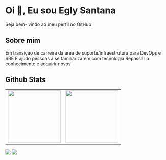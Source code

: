

# Oi 👋, Eu sou Egly Santana

Seja bem- vindo ao meu perfil no GitHub

## Sobre mim

Em transição de carreira da área de suporte/infraestrutura para DevOps e SRE
E ajudo pessoas a se familiarizarem com tecnologia
Repassar o conhecimento e adquirir novos

## Github Stats
<center>
<table>
<tr>
    <td><img height="165em" src="https://github-readme-stats.vercel.app/api?username=eglyscgg&show_icons=true&theme=dark&include_all_commits=true&count_private=true" /></td>
    <td><img height="165em" src="https://github-readme-stats.vercel.app/api/top-langs/?username=eglysc&layout=compact&langs_count=7&theme=dark" /></td>
</tr>
</table>
</center>
</div>



[<img src="https://img.shields.io/badge/linkedin-%230077B5.svg?&style=for-the-badge&logo=linkedin&logoColor=white" />](https://www.linkedin.com/in/eglysantana/) [<img src = "https://img.shields.io/badge/instagram-%23E4405F.svg?&style=for-the-badge&logo=instagram&logoColor=white">](https://www.instagram.com/eglysantana/)





<!---
eglysc/eglysc is a ✨ special ✨ repository because its `README.md` (this file) appears on your GitHub profile.
You can click the Preview link to take a look at your changes.
--->
